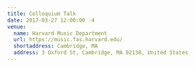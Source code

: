 ```yaml
---
title: Colloquium Talk
date: 2017-03-27 12:00:00 -4
venue:
  name: Harvard Music Department
  url: https://music.fas.harvard.edu/
  shortaddress: Cambridge, MA
  address: 3 Oxford St, Cambridge, MA 02138, United States
---
```

